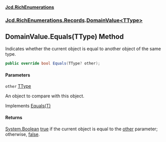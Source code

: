 #### [Jcd.RichEnumerations](index.md 'index')

### [Jcd.RichEnumerations.Records](Jcd.RichEnumerations.Records.md 'Jcd.RichEnumerations.Records').[DomainValue&lt;TType&gt;](DomainValue_TType_.md 'Jcd.RichEnumerations.Records.DomainValue<TType>')

## DomainValue<TType>.Equals(TType) Method

Indicates whether the current object is equal to another object of the same type.

```csharp
public override bool Equals(TType? other);
```

#### Parameters

<a name='Jcd.RichEnumerations.Records.DomainValue_TType_.Equals(TType).other'></a>

`other` [TType](DomainValue_TType_.md#Jcd.RichEnumerations.Records.DomainValue_TType_.TType 'Jcd.RichEnumerations.Records.DomainValue<TType>.TType')

An object to compare with this object.

Implements [Equals(T)](https://docs.microsoft.com/en-us/dotnet/api/System.IEquatable-1.Equals#System_IEquatable_1_Equals__0_ 'System.IEquatable
`1.Equals(`0)')

#### Returns

[System.Boolean](https://docs.microsoft.com/en-us/dotnet/api/System.Boolean 'System.Boolean')
[true](https://docs.microsoft.com/en-us/dotnet/csharp/language-reference/builtin-types/bool 'https://docs.microsoft.com/en-us/dotnet/csharp/language-reference/builtin-types/bool') if the current object is equal to the [other](DomainValue_TType_.Equals.UOen9AXARfwCm4SgQ9HQGw.md#Jcd.RichEnumerations.Records.DomainValue_TType_.Equals(TType).other 'Jcd.RichEnumerations.Records.DomainValue<TType>.Equals(TType).other') parameter; otherwise, [false](https://docs.microsoft.com/en-us/dotnet/csharp/language-reference/builtin-types/bool 'https://docs.microsoft.com/en-us/dotnet/csharp/language-reference/builtin-types/bool').